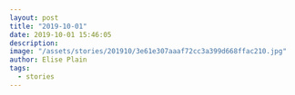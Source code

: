 ```yaml
---
layout: post
title: "2019-10-01"
date: 2019-10-01 15:46:05
description:
image: "/assets/stories/201910/3e61e307aaaf72cc3a399d668ffac210.jpg"
author: Elise Plain
tags:
  - stories
---
```



<p></p>
